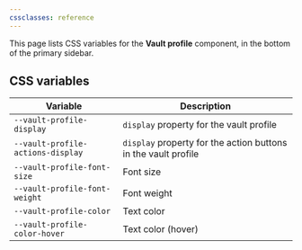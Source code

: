 ```yaml
---
cssclasses: reference
---
```


This page lists CSS variables for the **Vault profile** component, in the bottom of the primary sidebar.

## CSS variables

| Variable                          | Description                                                    |
| --------------------------------- | -------------------------------------------------------------- |
| `--vault-profile-display`         | `display` property for the vault profile                       |
| `--vault-profile-actions-display` | `display` property for the action buttons in the vault profile |
| `--vault-profile-font-size`       | Font size                                                      |
| `--vault-profile-font-weight`     | Font weight                                                    |
| `--vault-profile-color`           | Text color                                                     |
| `--vault-profile-color-hover`     | Text color (hover)                                             |
